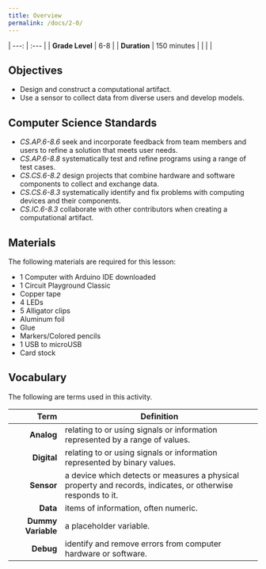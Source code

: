 ```yaml
---
title: Overview
permalink: /docs/2-0/
---
```


| ---: | :--- |
| **Grade Level** | 6-8 |
| **Duration**  | 150 minutes  |
|   |   |

## Objectives
- Design and construct a computational artifact.
- Use a sensor to collect data from diverse users and develop models.

## Computer Science Standards
- *CS.AP.6-8.6* seek and incorporate feedback from team members and users to refine a solution that meets user needs.
- *CS.AP.6-8.8* systematically test and refine programs using a range of test cases.
- *CS.CS.6-8.2* design projects that combine hardware and software components to collect and exchange data.
- *CS.CS.6-8.3* systematically identify and fix problems with computing devices and their components.
- *CS.IC.6-8.3* collaborate with other contributors when creating a computational artifact.

## Materials
The following materials are required for this lesson:
- 1 Computer with Arduino IDE downloaded
- 1 Circuit Playground Classic
- Copper tape
- 4 LEDs
- 5 Alligator clips
- Aluminum foil
- Glue
- Markers/Colored pencils
- 1 USB to microUSB
- Card stock

## Vocabulary
The following are terms used in this activity.

 Term | Definition
 ---: | --
**Analog**  |  relating to or using signals or information represented by a range of values.
**Digital**  |  relating to or using signals or information represented by binary values.
**Sensor**  |  a device which detects or measures a physical property and records, indicates, or otherwise responds to it.
**Data**  |  items of information, often numeric.
**Dummy Variable**  |  a placeholder variable.
**Debug**  |  identify and remove errors from computer hardware or software.
